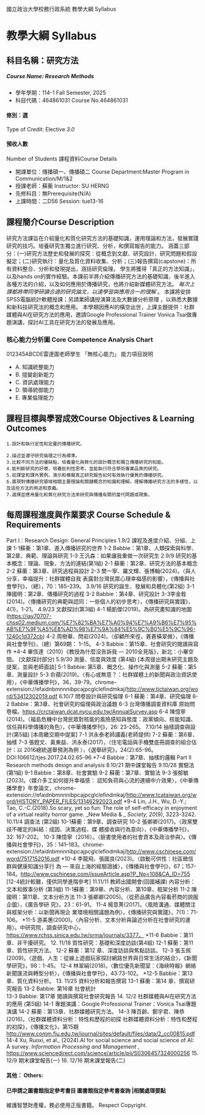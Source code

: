 國立政治大學校務行政系統 教學大綱 Syllabus
# 教學大綱 Syllabus
##  科目名稱：研究方法
#####  Course Name: Research Methods
  * 學年學期：114-1 Fall Semester, 2025 
  * 科目代碼：464861031 Course No.464861031
#### 修別：選
Type of Credit: Elective 
_3.0_
#### 預收人數
Number of Students
課程資料Course Details
  * 開課單位：傳播碩一、傳播碩二 Course Department:Master Program in Communication/M/1&2 
  * 授課老師：蘇蘅 Instructor: SU HERNG 
  * 先修科目：無Prerequisite(N/A)
  * 上課時間：二D56 Session: tue13-16
##  課程簡介Course Description
研究方法課旨在介紹量化和質化研究方法的基礎知識，運用理論和方法，發展實踐研究的技巧。培養研究生獨立進行研究、分析，和撰寫報告的能力。
涵蓋三部分：(一)研究方法歷史和發展的探究：從概念到文獻、研究設計、研究問題和假設擬定；(二)研究執行：量化及質化資料收集、分析；(三)報告撰寫(capstone)：所有資料整合、分析和發現提出，涵括研究倫理。
學生將獲得「真正的方法知識」，以及hands on的實作經驗。本課前半將介紹傳播研究方法的基礎知識，後半進入各種方法的介紹，以及如何應用於傳播研究，也將介紹新媒體研究方法。 _每次上課都將帶同學研讀合適的研究論文，以達學習與應用合一的理解_ 。
本課將安排SPSS電腦統計軟體授課；另請業師講授演算法及大數據分析原理 ，以熟悉大數據和新科技研究法的概念和應用。
本學期因應AI的橫空出世，上課主題提供：社群媒體與AI在研究方法的應用，邀請Google Professional Trainer Vonica Tsai做專題演講，探討AI工具在研究方法的發展及應用。
###  核心能力分析圖 Core Competence Analysis Chart
012345ABCDE雷達圖老師學生
「無核心能力」 
能力項目說明
  * A. 知識統整能力
  * B. 擅變創新能力
  * C. 資訊處理能力
  * D. 領導統御能力
  * E. 專業倫理能力
##  課程目標與學習成效Course Objectives & Learning Outcomes 
```
1.設計和執行定性和定量的傳播研究。
```
```
2.描述並遵守研究倫理之行為標準。
3.比較不同方法的優缺點，培養量化與質化的設計概念和獨立傳播研究的知能。
4.能判斷研究的好壞，培養批判性思考，並能執行符合學術專業品質的研究。
5.從課堂和課外實例，演示和模擬真正研究報告如何有效執行優質的傳播研究。
6.展現對傳播研究領域相關主要理論和關鍵概念的知識和理解。理解傳播研究方法的多樣性，以及這些方法的用途和意義。
7.選擇並應用量化和質化研究方法來研究與傳播有關的當代問題或現象。
```
##  每周課程進度與作業要求 Course Schedule & Requirements
Part I：Research Design: General Principles
1.9/2 課程及進度介紹、分組、上課
1-1蘇蘅：第1章、進入傳播研究的世界
1-2 Babbie：第1章、人類探索與科學、第2章、典範、理論與研究
1-3 王汎森：如果讓我重做一次研究生
2.9/9 研究的基本概念：理論、現象、方法的連結(第1組)
2-1  蘇蘅：第2章、研究方法的基本概念
2-2 蘇蘅：第3章、研究過程與設計
2-3 樊一寧、羅文輝、張博翰(2024)。〈與人分享，幸福提升：社群媒體自我 表露對台灣民眾心理幸福感的影響〉，《傳播與社會學刊》，（總），70：185–239。
3.9/16 研究的誕生、發展和具體化(第2組) 
3-1 陳國明：第2章、傳播研究的過程
3-2 Babbie：第4章、研究設計
3-3李金銓(2014)。〈傳播研究的典範與認同：一些個人的初步思考〉，《傳播研究與實踐》，4(1)，1-21。 
4.9/23 文獻探討(第3組)
4-1 楊凱傑(2019)。為研究畫知識的地圖(https://jay70707-chss02.medium.com/%E7%82%BA%E7%A0%94%E7%A9%B6%E7%95%AB%E7%9F%A5%E8%AD%98%E7%9A%84%E5%9C%B0%E5%9C%96-1240c1d372cb)
4-2 周樹華、閆岩(2024)。〈卻顧所來徑，蒼蒼橫翠微〉，《傳播與社會學刊》，（總）第69期： 1–15。
4-3 Babbie：第15章、社會研究的閱讀與寫作
*4-4 畢恆達（2010）《教授為什麼沒告訴我 — 2010全見版》，新北：小畢空間。
(文獻探討部分)
5.9/30 測量、信度與效度 (第4組)
[本周提出期末研究主題及提案，並與老師面談]
5-1 Babbie: 第5章、概念化、操作化與測量
5-2 蘇蘅：第5章、測量設計
5-3 俞蘋(2019)。〈有心或無意？：社群媒體上的新聞與政治資訊使用〉，《中華傳播學刊》，36，39-79。chrome-extension://efaidnbmnnnibpcajpcglclefindmkaj/http://www.tjctaiwan.org/word/53412302019.pdf
6.10/7 問卷設計與研究倫理
6-1 蘇蘅：第4章、研究倫理
6-2 Babbie：第3章、社會研究的倫理與政治議題 
6-3 台灣傳播調查資料庫 原始問卷檔。https://crctaiwan.dcat.nycu.edu.tw/AnnualSurvey.asp
6-4 陳憶寧(2014)。〈福島危機中台灣民眾對核能的風險感知與態度：政黨傾向、核能知識、 信任與科學傳播的角色〉，《中華傳播學刊》，26: 23-265。
7.10/14 抽樣調查與設計(第5組)
[本周繳交期中提案]
7-1 洪永泰老師講義(老師提供)
7-2 蘇蘅：第6章、抽樣
7-3 張鐙文、黃東益、洪永泰(2017)，〈住宅電話與手機雙底冊調查的組合估計：以 2016總統選舉預測為例 〉，《選舉研究》，24(2):65-96。DOI:106612/tjes.2017.24.02.65-96
*7-4 Babbie：第7章、抽樣的邏輯
Part II Research methods design and analysis
8.10/21 期中課堂報告 
9.10/28 實驗法(第1組)
9-1 Babbie：第8章、社會實驗
9-2 蘇蘅：第7章、實驗法
9-3 張郁敏(2023)。〈媒介多工如何提升幸福感： 認知負荷與心流的連續中介效果〉，《中華傳播學會》年會論文，chrome-extension://efaidnbmnnnibpcajpcglclefindmkaj/http://www.tcataiwan.org/word/HISTORY_PAPER_FILES/13146292023.pdf
*9-4 Lin, J.H., Wu, D.-Y.; Tao, C.-C.(2018).So scary, yet so fun: The role of self-efficacy in enjoyment of a virtual reality horror game. _New Media & _ _Society, 20_(9), 3223-3242.
10.11/4 調查法 (第2組)
10-1蘇蘅：第9章、調查研究
10-2 張卿卿(2017)。〈政黨雙歧不確定的糾結：成因、決策過程、媒
體接收與行為意向〉，《中華傳播學刊》，32: 167-202。
10-3 陳憶寧（2016）。〈臉書使用者的社會資本及政治參與〉。《傳播與社會學刊》，35：141–183。chrome-extension://efaidnbmnnnibpcajpcglclefindmkaj/http://www.cschinese.com/word/7517152016.pdf
*10-4 李龍飛、張國良(2023)。〈啟動可供性：社區微信群與健康知識分享行
為 — 來自上海的經驗證據〉，《傳播與社會學刊》，67；157-184。http://www.cschinese.com/issueArticle.asp?P_No=108&CA_ID=755
[12-4統計較難，僅供同學進階參考]
11.11/11 教師出國開會(回國補課)
內容分析：文本和敘事分析 (第3組)
11-1蘇蘅：第9章、內容分析、第10章、框架分析
11-2 陳國明：第11章、文本分析方法
11-3 張卿卿(2005)。〈從菸品廣告內容看菸商的說服企圖〉，《廣告學研
究》，23：61-91。
11-4 楊意菁(2017)。〈風險溝通、媒體關注與框架分析：以新聞再現企
業環境相關議題為例〉，《傳播研究與實踐》，7(1)：71-106。
*11-5 游美惠(2000)。〈內容分析、文本分析與論述分析在社會研究的運用〉。中研究院，調查研究中心，https://www.rchss.sinica.edu.tw/srma/journals/3377。
*11-6 Babbie：第11章、非干擾研究。
12. 11/18 質性研究：基礎和深度訪談(第4組)
12-1  蘇蘅：第11章、質性研究方法。
12-2 蘇蘅：第12 章、深度訪談與焦點訪談。
12-3 張玉佩(2009)。〈遊戲、人生：從線上遊戲玩家探討網路世界與日常生活的結合〉，《新聞學研究》，98：1-45。
12-4 林翠絹(2018)。〈數位優先新聞室：《海峽時報》網絡新聞匯流與轉型分析〉，《傳播與社會學刊》，43:73-102。
*12-5 Babbie：第13章、質化資料分析。
13. 11/25 資料分析和報告撰寫
13-1 蘇蘅：第14 章、撰寫研究報告
13-2 Babbie: 第16章 社會統計  
13-3 Babbie: 第17章 閱讀與撰寫社會研究報告
14. 12/2 社群媒體與AI在研究方法的應用 (第5組)
14-1 專題演講：Google Professional Trainer：Vonica Tsai專題演講
14-2 蘇蘅：第13章、社群媒體研究方法。
14-3 陳百齡、鄭宇君、陳恭(2016)。〈社群媒體資料分析：特性和歷程的初探 社群媒體資料分析：特性和歷程的初探》，《傳播文化》，第15期
http://www.comm.fju.edu.tw/journal/sites/default/files/data/2_cc00815.pdf 14-4 Xu, Ruoxi, et al., (2024).AI for social science and social science of AI: A 
survey. _Information Processing and Management_ , https://www.sciencedirect.com/science/article/pii/S0306457324000256
15. 12/9 期末課堂報告(一)
16. 12/16 期末課堂報告(二)
####  其他： Others:
####  已申請之圖書館指定參考書目  圖書館指定參考書查詢 |相關處理要點
維護智慧財產權，務必使用正版書籍。 Respect Copyright.